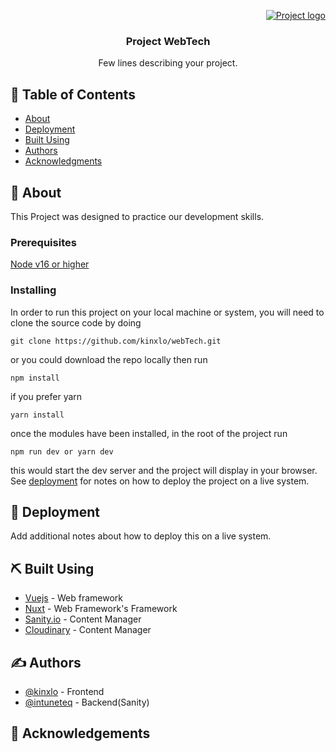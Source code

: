 <p align="right">
  <a href="" rel="noopener">
 <img src="https://res.cloudinary.com/kingsleysolomon/image/upload/v1664904490/webtech/Frame_bmixls.svg" alt="Project logo"></a>
</p>

<h3 align="center">Project WebTech</h3>

<p align="center"> Few lines describing your project.
    <br>
</p>

## 📝 Table of Contents

- [About](#about)
- [Deployment](#deployment)
- [Built Using](#built_using)
- [Authors](#authors)
- [Acknowledgments](#acknowledgement)

## 🧐 About <a name = "about"></a>

This Project was designed to practice our development skills.

### Prerequisites

[Node v16 or higher](https://nodejs.org/en/)

### Installing

In order to run this project on your local machine or system, you will need to clone the source code by doing

```
git clone https://github.com/kinxlo/webTech.git
```

or you could download the repo locally then run

```
npm install
```

if you prefer yarn

```
yarn install
```

once the modules have been installed, in the root of the project run

```
npm run dev or yarn dev
```

this would start the dev server and the project will display in your browser.
See [deployment](#deployment) for notes on how to deploy the project on a live system.

## 🚀 Deployment <a name = "deployment"></a>

Add additional notes about how to deploy this on a live system.

## ⛏️ Built Using <a name = "built_using"></a>

- [Vuejs](https://vuejs.org/) - Web framework
- [Nuxt](https://expressjs.com/) - Web Framework's Framework
- [Sanity.io](https://www.sanity.io/) - Content Manager
- [Cloudinary](https://cloudinary.com/) - Content Manager

## ✍️ Authors <a name = "authors"></a>

- [@kinxlo](https://github.com/kinxlo) - Frontend
- [@intuneteq](https://github.com/Intuneteq) - Backend(Sanity)

## 🎉 Acknowledgements <a name = "acknowledgement"></a>

<!-- - [@kinxlo](https://github.com/kinxlo) - Frontend
- [@intuneteq](https://github.com/Intuneteq) - Backend(Sanity) -->
